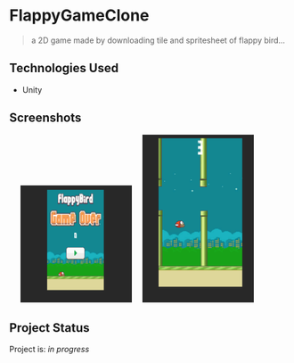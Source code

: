 # FlappyGameClone
>a 2D game made by downloading tile and spritesheet of flappy bird...


## Technologies Used
- Unity


## Screenshots
<img src="./img/flappy1.PNG" alt="" width="200"/>&nbsp;&nbsp;&nbsp;&nbsp;&nbsp;<img src="./img/flappy2.PNG" alt="" width="200"/>&nbsp;&nbsp;&nbsp;&nbsp;&nbsp;<img src="./img/flappy3.PNG" alt="" width="200"/>



## Project Status
Project is: _in progress_


